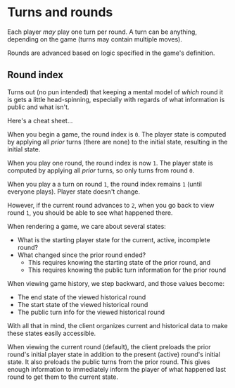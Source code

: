 # Turns and rounds

Each player _may_ play one turn per round. A turn can be anything, depending on the game (turns may contain multiple moves).

Rounds are advanced based on logic specified in the game's definition.

## Round index

Turns out (no pun intended) that keeping a mental model of _which_ round it is gets a little head-spinning, especially with regards of what information is public and what isn't.

Here's a cheat sheet...

When you begin a game, the round index is `0`. The player state is computed by applying all _prior_ turns (there are none) to the initial state, resulting in the initial state.

When you play one round, the round index is now `1`. The player state is computed by applying all _prior_ turns, so only turns from round `0`.

When you play a a turn on round `1`, the round index remains `1` (until everyone plays). Player state doesn't change.

However, if the current round advances to `2`, when you go back to view round `1`, you should be able to see what happened there.

When rendering a game, we care about several states:

- What is the starting player state for the current, active, incomplete round?
- What changed since the prior round ended?
  - This requires knowing the starting state of the prior round, and
  - This requires knowing the public turn information for the prior round

When viewing game history, we step backward, and those values become:

- The end state of the viewed historical round
- The start state of the viewed historical round
- The public turn info for the viewed historical round

With all that in mind, the client organizes current and historical data to make these states easily accessible.

When viewing the current round (default), the client preloads the prior round's initial player state in addition to the present (active) round's initial state. It also preloads the public turns from the prior round. This gives enough information to immediately inform the player of what happened last round to get them to the current state.
